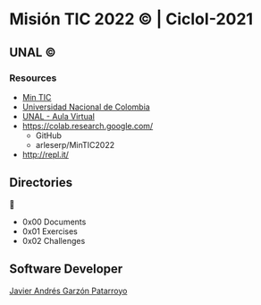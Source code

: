 # Misión TIC 2022 :copyright: | CicloI-2021
## UNAL :copyright:
### Resources
* [Min TIC](https://www.mintic.gov.co/portal/inicio/)
* [Universidad Nacional de Colombia](https://unal.edu.co/)
* [UNAL - Aula Virtual](https://fdgj.maillist-manage.com/click.zc?od=3ze9e0ae8f03a4fe5f2381b101f183f2bd4a2ef7f1eed91d34ef2a0c9460f082a7&repDgs=1974c3234bf39299&linkDgs=1974c3234bf24d29&mrd=1974c3234bf38e05&m=1)
* https://colab.research.google.com/
  - GitHub
  - arleserp/MinTIC2022
* http://repl.it/

## Directories
:open_file_folder:
* 0x00 Documents
* 0x01 Exercises
* 0x02 Challenges

## Software Developer
[Javier Andrés Garzón Patarroyo](https://www.javierandresgp.com)
